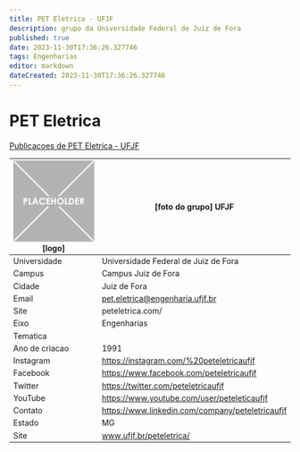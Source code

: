 ```yaml
---
title: PET Eletrica - UFJF
description: grupo da Universidade Federal de Juiz de Fora
published: true
date: 2023-11-30T17:36:26.327746
tags: Engenharias
editor: markdown
dateCreated: 2023-11-30T17:36:26.327746
---
```


# PET Eletrica

[Publicacoes de PET Eletrica - UFJF](/atividade/150PETEletricaUFJF/feed.md)

| ![placeholder.png](/placeholder.png) [logo] | [foto do grupo] UFJF         |
| ------------------------------------------- | ------------------------------------------------- |
| Universidade                                | Universidade Federal de Juiz de Fora      |
| Campus                                      | Campus Juiz de Fora            |
| Cidade                                      | Juiz de Fora             |
| Email                                       | pet.eletrica@engenharia.ufjf.br             |
| Site                                        | peteletrica.com/              |
| Eixo                                        | Engenharias              |
| Tematica                                    |           |
| Ano de criacao                              | 1991        |
| Instagram                                   | https://instagram.com/%20peteletricaufjf         |
| Facebook                                    | https://www.facebook.com/peteletricaufjf          |
| Twitter                                     | https://twitter.com/peteletricaufjf           |
| YouTube                                     | https://www.youtube.com/user/peteleticaufjf           |
| Contato                                     | https://www.linkedin.com/company/peteletricaufjf         |
| Estado                                      |  MG            |
| Site                                        | www.ufjf.br/peteletrica/ |
